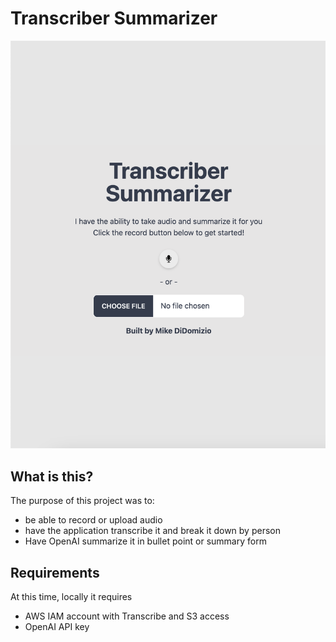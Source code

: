 # Transcriber Summarizer

![Picture showing the start of the application](./readme-assets/home.png)

## What is this?

The purpose of this project was to:
- be able to record or upload audio
- have the application transcribe it and break it down by person
- Have OpenAI summarize it in bullet point or summary form

## Requirements

At this time, locally it requires

- AWS IAM account with Transcribe and S3 access
- OpenAI API key
